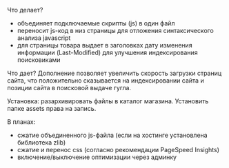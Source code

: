 Что делает?
- объединяет подключаемые скрипты (js) в один файл
- переносит js-код в низ страницы для отложения синтаксического анализа javascript
- для страницы товара выдает в заголовках дату изменения информации (Last-Modified) для улучшения индексирования поисковиками

Что дает?
Дополнение позволяет увеличить скорость загрузки страниц сайта, что положительно сказывается на индексировании сайта и позиции сайта в поисковой выдаче гугла.

Установка: разархивировать файлы в каталог магазина. Установить папке assets права на запись.

В планах:
- сжатие объединенного js-файла (если на хостинге установлена библиотека zlib)
- сжатие и перенос css (согласно рекомендации PageSpeed Insights)
- включение/выключение оптимизации через админку
